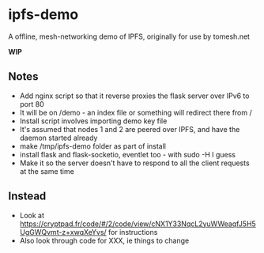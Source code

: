 # ipfs-demo
A offline, mesh-networking demo of IPFS, originally for use by tomesh.net

**WIP**

## Notes

* Add nginx script so that it reverse proxies the flask server over IPv6 to port 80
* It will be on /demo - an index file or something will redirect there from /
* Install script involves importing demo key file
* It's assumed that nodes 1 and 2 are peered over IPFS, and have the daemon started already
* make /tmp/ipfs-demo folder as part of install
* install flask and flask-socketio, eventlet too - with sudo -H I guess
* Make it so the server doesn't have to respond to all the client requests at the same time

## Instead
* Look at https://cryptpad.fr/code/#/2/code/view/cNX1Y33NqcL2yuWWeaqfJ5H5UgGWQvmt-z+xwqXeYvs/
for instructions
* Also look through code for XXX, ie things to change
